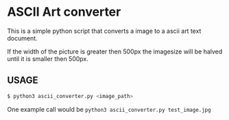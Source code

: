 # ASCII Art converter

This is a simple python script that converts a image to a ascii art text document.

If the width of the picture is greater then 500px the imagesize will be halved until it is smaller then 500px.

## USAGE

~~~bash
$ python3 ascii_converter.py <image_path>
~~~

One example call would be `python3 ascii_converter.py test_image.jpg`
